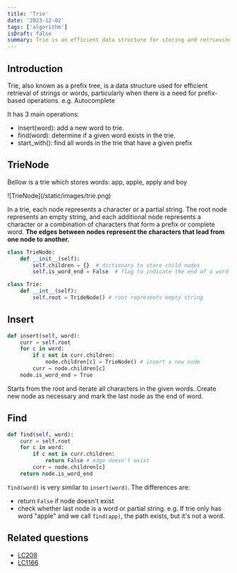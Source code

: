 ```yaml
---
title: 'Trie'
date: '2023-12-02'
tags: ['algorithm']
isDraft: false
summary: Trie is an efficient data structure for storing and retrieving strings, particularly when there is a need for prefix-based operations
---
```


## Introduction
Trie, also known as a prefix tree, is a data structure used for efficient retrieval of strings or words, particularly when there is a need for prefix-based operations. e.g. Autocomplete

It has 3 main operations:
- insert(word): add a new word to trie.
- find(word): determine if a given word exists in the trie.
- start_with(): find all words in the trie that have a given prefix

## TrieNode
Bellow is a trie which stores words: app, apple, apply and boy
<div class="w-96">
![TrieNode](/static/images/trie.png)
</div>

In a trie, each node represents a character or a partial string. The root node represents an empty string, and each additional node represents a character or a combination of characters that form a prefix or complete word. **The edges between nodes represent the characters that lead from one node to another.**

```python
class TrieNode:
    def __init__(self):
        self.children = {}  # dictionary to store child nodes
        self.is_word_end = False  # flag to indicate the end of a word

class Trie:
    def __int__(self):
        self.root = TrideNode() # root represents empty string
```

## Insert
```python
def insert(self, word):
    curr = self.root
    for c in word:
        if c not in curr.children:
            node.children[c] = TrieNode() # insert a new node
        curr = node.children[c]
    node.is_word_end = True
```
Starts from the root and iterate all characters in the given words. Create new node as necessary and mark the last node as the end of word.

## Find
```python
def find(self, word):
    curr = self.root
    for c in word:
        if c not in curr.children:
            return False # edge doesn't exist
        curr = node.children[c]
    return node.is_word_end
```

`find(word)` is very similar to `insert(word)`. The differences are:
- return `False` if node doesn't exist
- check whether last node is a word or partial string. e.g. If trie only has word "apple" and we call `find(app)`, the path exists, but it's not a word.

## Related questions
- [LC208](https://leetcode.com/problems/implement-trie-prefix-tree/description/)
- [LC1166](https://leetcode.com/problems/design-file-system/)
